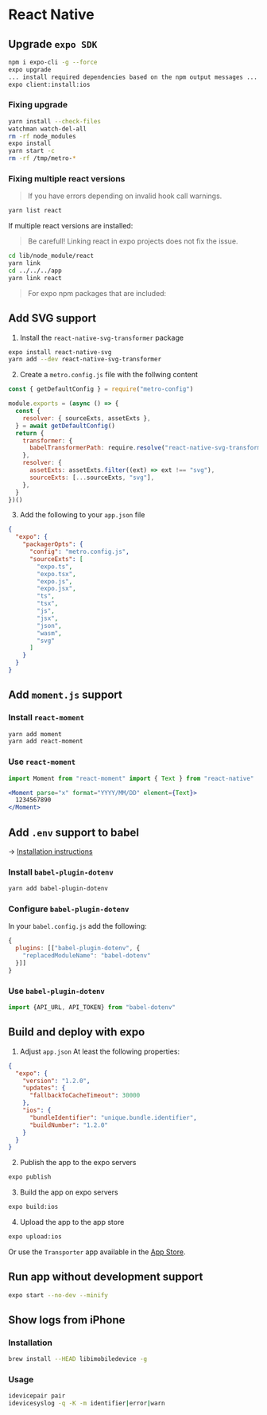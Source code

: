 # React Native

## Upgrade `expo SDK`

```bash
npm i expo-cli -g --force
expo upgrade
... install required dependencies based on the npm output messages ...
expo client:install:ios
```

### Fixing upgrade

```bash
yarn install --check-files
watchman watch-del-all
rm -rf node_modules
expo install
yarn start -c
rm -rf /tmp/metro-*
```

### Fixing multiple react versions

> If you have errors depending on invalid hook call warnings.

```bash
yarn list react
```

If multiple react versions are installed:

> Be carefull! Linking react in expo projects does not fix the issue.

```bash
cd lib/node_module/react
yarn link
cd ../../../app
yarn link react
```

> For expo npm packages that are included:

## Add SVG support

1. Install the `react-native-svg-transformer` package

```bash
expo install react-native-svg
yarn add --dev react-native-svg-transformer
```

2. Create a `metro.config.js` file with the follwing content

```js
const { getDefaultConfig } = require("metro-config")

module.exports = (async () => {
  const {
    resolver: { sourceExts, assetExts },
  } = await getDefaultConfig()
  return {
    transformer: {
      babelTransformerPath: require.resolve("react-native-svg-transformer"),
    },
    resolver: {
      assetExts: assetExts.filter((ext) => ext !== "svg"),
      sourceExts: [...sourceExts, "svg"],
    },
  }
})()
```

3. Add the following to your `app.json` file

```json
{
  "expo": {
    "packagerOpts": {
      "config": "metro.config.js",
      "sourceExts": [
        "expo.ts",
        "expo.tsx",
        "expo.js",
        "expo.jsx",
        "ts",
        "tsx",
        "js",
        "jsx",
        "json",
        "wasm",
        "svg"
      ]
    }
  }
}
```

## Add `moment.js` support

### Install `react-moment`

```bash
yarn add moment
yarn add react-moment
```

### Use `react-moment`

```jsx
import Moment from "react-moment" import { Text } from "react-native"

<Moment parse="x" format="YYYY/MM/DD" element={Text}>
  1234567890
</Moment>
```

## Add `.env` support to babel

&rarr; [Installation instructions](https://github.com/zetachang/react-native-dotenv/tree/master/babel-plugin-dotenv)

### Install `babel-plugin-dotenv`

```bash
yarn add babel-plugin-dotenv
```

### Configure `babel-plugin-dotenv`

In your `babel.config.js` add the following:

```js
{
  plugins: [["babel-plugin-dotenv", {
    "replacedModuleName": "babel-dotenv"
  }]]
}
```

### Use `babel-plugin-dotenv`

```js
import {API_URL, API_TOKEN} from "babel-dotenv"
```

## Build and deploy with expo

1. Adjust `app.json`
   At least the following properties:

```json
{
  "expo": {
    "version": "1.2.0",
    "updates": {
      "fallbackToCacheTimeout": 30000
    },
    "ios": {
      "bundleIdentifier": "unique.bundle.identifier",
      "buildNumber": "1.2.0"
    }
  }
}
```

2. Publish the app to the expo servers

```bash
expo publish
```

3. Build the app on expo servers

```bash
expo build:ios
```

4. Upload the app to the app store

```bash
expo upload:ios
```

Or use the `Transporter` app available in the [App Store](https://apps.apple.com/ch/app/transporter/id1450874784).

## Run app without development support

```bash
expo start --no-dev --minify
```

## Show logs from iPhone

### Installation

```bash
brew install --HEAD libimobiledevice -g
```

### Usage

```bash
idevicepair pair
idevicesyslog -q -K -m identifier|error|warn
```
